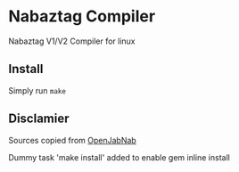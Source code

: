 # Nabaztag Compiler

Nabaztag V1/V2 Compiler for linux

## Install

Simply run `make`

## Disclamier

Sources copied from [OpenJabNab](https://github.com/OpenJabNab/OpenJabNab/tree/master/bootcode/compiler/mtl_linux)

Dummy task 'make install' added to enable gem inline install
